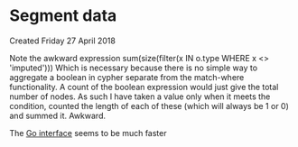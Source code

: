 # Segment data
Created Friday 27 April 2018

Note the awkward expression 
	sum(size(filter(x IN o.type WHERE x <> 'imputed')))
Which is necessary because there is no simple way to aggregate a boolean in cypher separate from the match-where functionality. A count of the boolean expression would just give the total number of nodes. As such I have taken a value only when it meets the condition, counted the length of each of these (which will always be 1 or 0) and summed it.
Awkward.





The [Go interface](../../Storage_of_processed_data/neo4j/Go_interfaces.md) seems to be much faster

